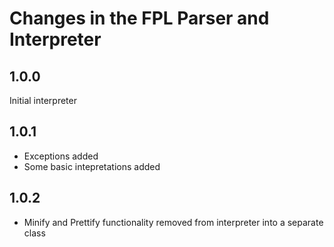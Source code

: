 # Changes in the FPL Parser and Interpreter
## 1.0.0 
Initial interpreter
## 1.0.1
* Exceptions added 
* Some basic intepretations added
## 1.0.2
* Minify and Prettify functionality removed from interpreter into a separate class
